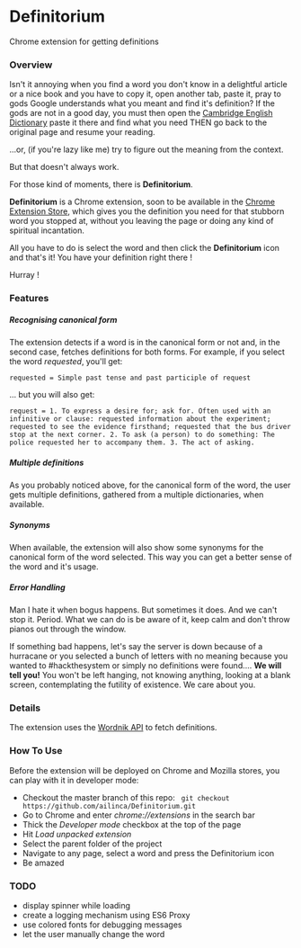 # Definitorium
Chrome extension for getting definitions

### Overview ###
Isn't it annoying when you find a word you don't know in a delightful article or a nice book and you have to copy it, open another tab, paste it, pray to gods Google understands what you meant and find it's definition? If the gods are not in a good day, you must then open the [Cambridge English Dictionary](https://dictionary.cambridge.org/) paste it there and find what you need THEN go back to the original page and resume your reading. 

...or, (if you're lazy like me) try to figure out the meaning from the context.

But that doesn't always work.

For those kind of moments, there is **Definitorium**.

**Definitorium** is a Chrome extension, soon to be available in the [Chrome Extension Store](https://chrome.google.com/webstore/category/extensions), which gives you the  definition you need for that stubborn word you stopped at, without you leaving the page or doing any kind of spiritual incantation. 

All you have to do is select the word and then click the **Definitorium** icon and that's it! You have your definition right there !
 

Hurray ! 

### Features ### 

##### Recognising canonical form #####

The extension detects if a word is in the canonical form or not and, in the second case, fetches definitions for both forms. 
For example, if you select the word _requested_, you'll get:

``requested = Simple past tense and past participle of request``

... but you will also get: 

``request = 1. To express a desire for; ask for. Often used with an infinitive or clause: requested information about the experiment; requested to see the evidence firsthand; requested that the bus driver stop at the next corner. 2. To ask (a person) to do something: The police requested her to accompany them. 3. The act of asking.``  

##### Multiple definitions #####

As you probably noticed above, for the canonical form of the word, the user gets multiple definitions, gathered from a multiple dictionaries, when available.

##### Synonyms #####

When available, the extension will also show some synonyms for the canonical form of the word selected. This way you can get a better sense of the word and it's usage. 

##### Error Handling #####

Man I hate it when bogus happens. But sometimes it does. And we can't stop it. Period. What we can do is be aware of it, keep calm and don't throw pianos out through the window. 

If something bad happens, let's say the server is down because of a hurracane or you selected a bunch of letters with no meaning because you wanted to #hackthesystem or simply no definitions were found.... **We will tell you!** You won't be left hanging, not knowing anything, looking at a blank screen, contemplating the futility of existence. We care about you. 


### Details ### 

The extension uses the [Wordnik API](http://developer.wordnik.com/docs.html) to fetch definitions. 


### How To Use ###

Before the extension will be deployed on Chrome and Mozilla stores, you can play with it in developer mode:

* Checkout the master branch of this repo: `` git checkout https://github.com/ailinca/Definitorium.git``
* Go to Chrome and enter _chrome://extensions_ in the search bar
* Thick the _Developer mode_ checkbox at the top of the page
* Hit _Load unpacked extension_ 
* Select the parent folder of the project 
* Navigate to any page, select a word and press the Definitorium icon
* Be amazed

### TODO ###

*   display spinner while loading
*   create a logging mechanism using ES6 Proxy
*   use colored fonts for debugging messages 
*   let the user manually change the word
